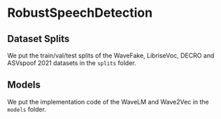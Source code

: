 # RobustSpeechDetection


## Dataset Splits

We put the train/val/test splits of the WaveFake, LibriseVoc, DECRO and ASVspoof 2021 datasets in the `splits` folder.


## Models

We put the implementation code of the WaveLM and Wave2Vec in the `models` folder.